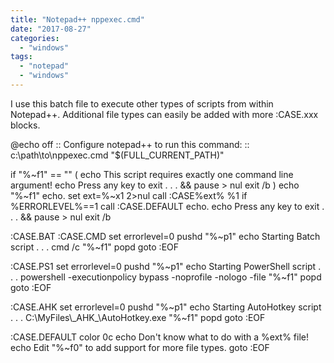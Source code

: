 ```yaml
---
title: "Notepad++ nppexec.cmd"
date: "2017-08-27"
categories: 
  - "windows"
tags: 
  - "notepad"
  - "windows"
---
```


I use this batch file to execute other types of scripts from within Notepad++. Additional file types can easily be added with more :CASE.xxx blocks.

@echo off
:: Configure notepad++ to run this command:
::   c:\\path\\to\\nppexec.cmd "$(FULL\_CURRENT\_PATH)"

if "%~f1" == "" (
  echo This script requires exactly one command line argument!
  echo Press any key to exit  . . . && pause > nul
  exit /b
)
echo "%~f1"
echo.
set ext=%~x1
2>nul call :CASE%ext% %1
if %ERRORLEVEL%==1 call :CASE.DEFAULT
echo.
echo Press any key to exit . . . && pause > nul
exit /b

:CASE.BAT
:CASE.CMD
  set errorlevel=0
  pushd "%~p1"
  echo Starting Batch script . . .
  cmd /c "%~f1"
  popd
  goto :EOF

:CASE.PS1
  set errorlevel=0
  pushd "%~p1"
  echo Starting PowerShell script . . .
  powershell -executionpolicy bypass -noprofile -nologo -file "%~f1"
  popd
  goto :EOF
  
:CASE.AHK
  set errorlevel=0
  pushd "%~p1"
  echo Starting AutoHotkey script . . .
  C:\\MyFiles\\\_AHK\_\\AutoHotkey.exe "%~f1"
  popd
  goto :EOF
  
:CASE.DEFAULT
  color 0c
  echo Don't know what to do with a %ext% file!
  echo Edit "%~f0" to add support for more file types.
  goto :EOF
